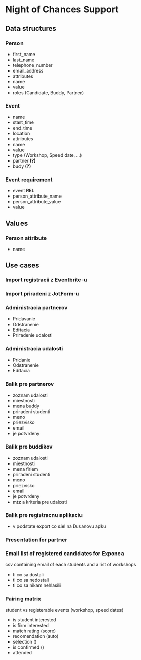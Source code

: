# Night of Chances Support

## Data structures

### Person
- first_name
- last_name
- telephone_number
- email_address
- attributes
 - name
 - value
- roles (Candidate, Buddy, Partner)

### Event
- name
- start_time
- end_time
- location
- attributes
 - name
 - value
- type (Workshop, Speed date, ...)
- partner **(?)**
- budy **(?)**

### Event requirement
- event **REL**
- person_attribute_name
- person_attribute_value
- value

## Values

### Person attribute
- name

## Use cases

### Import registracii z Eventbrite-u

### Import priradeni z JotForm-u

### Administracia partnerov
- Pridavanie
- Odstranenie
- Editacia
- Priradenie udalosti

### Administracia udalosti
- Pridanie
- Odstranenie
- Editacia

### Balik pre partnerov
- zoznam udalosti
- miestnosti
- mena buddy
- priradeni studenti
 - meno
 - priezvisko
 - email
 - je potvrdeny

### Balik pre buddikov
- zoznam udalosti
- miestnosti
- mena firiem
- priradeni studenti
 - meno
 - priezvisko
 - email
 - je potvrdeny
- mtz a kriteria pre udalosti

### Balik pre registracnu aplikaciu
- v podstate export co siel na Dusanovu apku

### Presentation for partner

### Email list of registered candidates for Exponea
csv containing email of each students and a list of workshops
- ti co sa dostali
- ti co sa nedostali
- ti co sa nikam nehlasili

### Pairing matrix
student vs registerable events (workshop, speed dates)
- is student interested
- is firm interested
- match rating (score)
- recomendation (auto)
- selection ()
- is confirmed ()
- attended
